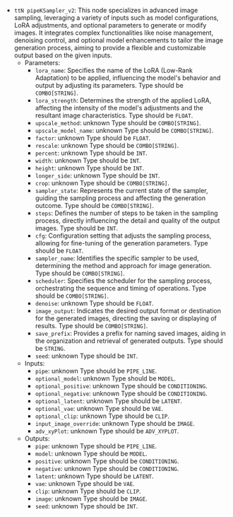 - `ttN pipeKSampler_v2`: This node specializes in advanced image sampling, leveraging a variety of inputs such as model configurations, LoRA adjustments, and optional parameters to generate or modify images. It integrates complex functionalities like noise management, denoising control, and optional model enhancements to tailor the image generation process, aiming to provide a flexible and customizable output based on the given inputs.
    - Parameters:
        - `lora_name`: Specifies the name of the LoRA (Low-Rank Adaptation) to be applied, influencing the model's behavior and output by adjusting its parameters. Type should be `COMBO[STRING]`.
        - `lora_strength`: Determines the strength of the applied LoRA, affecting the intensity of the model's adjustments and the resultant image characteristics. Type should be `FLOAT`.
        - `upscale_method`: unknown Type should be `COMBO[STRING]`.
        - `upscale_model_name`: unknown Type should be `COMBO[STRING]`.
        - `factor`: unknown Type should be `FLOAT`.
        - `rescale`: unknown Type should be `COMBO[STRING]`.
        - `percent`: unknown Type should be `INT`.
        - `width`: unknown Type should be `INT`.
        - `height`: unknown Type should be `INT`.
        - `longer_side`: unknown Type should be `INT`.
        - `crop`: unknown Type should be `COMBO[STRING]`.
        - `sampler_state`: Represents the current state of the sampler, guiding the sampling process and affecting the generation outcome. Type should be `COMBO[STRING]`.
        - `steps`: Defines the number of steps to be taken in the sampling process, directly influencing the detail and quality of the output images. Type should be `INT`.
        - `cfg`: Configuration setting that adjusts the sampling process, allowing for fine-tuning of the generation parameters. Type should be `FLOAT`.
        - `sampler_name`: Identifies the specific sampler to be used, determining the method and approach for image generation. Type should be `COMBO[STRING]`.
        - `scheduler`: Specifies the scheduler for the sampling process, orchestrating the sequence and timing of operations. Type should be `COMBO[STRING]`.
        - `denoise`: unknown Type should be `FLOAT`.
        - `image_output`: Indicates the desired output format or destination for the generated images, directing the saving or displaying of results. Type should be `COMBO[STRING]`.
        - `save_prefix`: Provides a prefix for naming saved images, aiding in the organization and retrieval of generated outputs. Type should be `STRING`.
        - `seed`: unknown Type should be `INT`.
    - Inputs:
        - `pipe`: unknown Type should be `PIPE_LINE`.
        - `optional_model`: unknown Type should be `MODEL`.
        - `optional_positive`: unknown Type should be `CONDITIONING`.
        - `optional_negative`: unknown Type should be `CONDITIONING`.
        - `optional_latent`: unknown Type should be `LATENT`.
        - `optional_vae`: unknown Type should be `VAE`.
        - `optional_clip`: unknown Type should be `CLIP`.
        - `input_image_override`: unknown Type should be `IMAGE`.
        - `adv_xyPlot`: unknown Type should be `ADV_XYPLOT`.
    - Outputs:
        - `pipe`: unknown Type should be `PIPE_LINE`.
        - `model`: unknown Type should be `MODEL`.
        - `positive`: unknown Type should be `CONDITIONING`.
        - `negative`: unknown Type should be `CONDITIONING`.
        - `latent`: unknown Type should be `LATENT`.
        - `vae`: unknown Type should be `VAE`.
        - `clip`: unknown Type should be `CLIP`.
        - `image`: unknown Type should be `IMAGE`.
        - `seed`: unknown Type should be `INT`.
